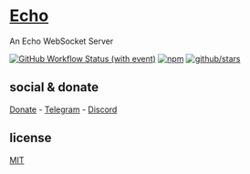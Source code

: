 # [Echo]()

An Echo WebSocket Server

[![GitHub Workflow Status (with event)](https://img.shields.io/github/actions/workflow/status/brtmvdl/echo/npm-publish.yml?label=GitHub%20Actions&link=https%3A%2F%2Fgithub.com%2Fbrtmvdl%2Fecho%2Factions%2Fworkflows%2Fnpm-publish.yml)](https://github.com/brtmvdl/echo/actions/workflows/npm-publish.yml) [![npm](https://img.shields.io/npm/dw/%40brtmvdl/echo?label=NPM%20Weekly%20Downloads)](https://www.npmjs.com/package/@brtmvdl/echo) [![github/stars](https://img.shields.io/github/stars/brtmvdl/echo?style=social)](https://img.shields.io/github/stars/brtmvdl/echo?style=social) 

## social & donate

[Donate](https://link.mercadopago.com.br/brtmvdl) - [Telegram](https://t.me/+KRmg5MlqgMk0MTg5) - [Discord](https://discord.gg/FpxetYYp)

## license

[MIT](./LICENSE)
